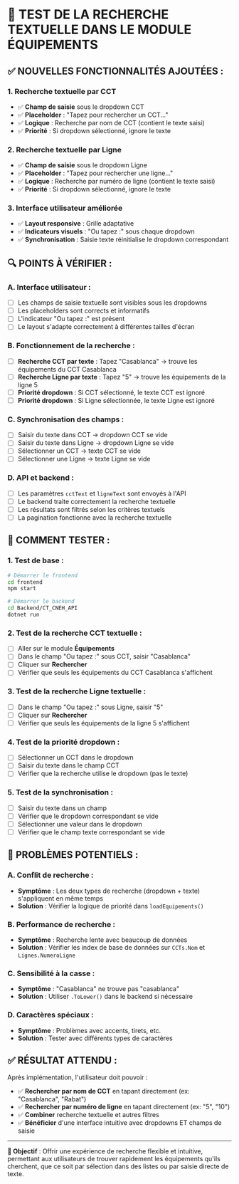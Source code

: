 # 🧪 TEST DE LA RECHERCHE TEXTUELLE DANS LE MODULE ÉQUIPEMENTS

## **✅ NOUVELLES FONCTIONNALITÉS AJOUTÉES :**

### **1. Recherche textuelle par CCT**
- ✅ **Champ de saisie** sous le dropdown CCT
- ✅ **Placeholder** : "Tapez pour rechercher un CCT..."
- ✅ **Logique** : Recherche par nom de CCT (contient le texte saisi)
- ✅ **Priorité** : Si dropdown sélectionné, ignore le texte

### **2. Recherche textuelle par Ligne**
- ✅ **Champ de saisie** sous le dropdown Ligne
- ✅ **Placeholder** : "Tapez pour rechercher une ligne..."
- ✅ **Logique** : Recherche par numéro de ligne (contient le texte saisi)
- ✅ **Priorité** : Si dropdown sélectionné, ignore le texte

### **3. Interface utilisateur améliorée**
- ✅ **Layout responsive** : Grille adaptative
- ✅ **Indicateurs visuels** : "Ou tapez :" sous chaque dropdown
- ✅ **Synchronisation** : Saisie texte réinitialise le dropdown correspondant

## **🔍 POINTS À VÉRIFIER :**

### **A. Interface utilisateur :**
- [ ] Les champs de saisie textuelle sont visibles sous les dropdowns
- [ ] Les placeholders sont corrects et informatifs
- [ ] L'indicateur "Ou tapez :" est présent
- [ ] Le layout s'adapte correctement à différentes tailles d'écran

### **B. Fonctionnement de la recherche :**
- [ ] **Recherche CCT par texte** : Tapez "Casablanca" → trouve les équipements du CCT Casablanca
- [ ] **Recherche Ligne par texte** : Tapez "5" → trouve les équipements de la ligne 5
- [ ] **Priorité dropdown** : Si CCT sélectionné, le texte CCT est ignoré
- [ ] **Priorité dropdown** : Si Ligne sélectionnée, le texte Ligne est ignoré

### **C. Synchronisation des champs :**
- [ ] Saisir du texte dans CCT → dropdown CCT se vide
- [ ] Saisir du texte dans Ligne → dropdown Ligne se vide
- [ ] Sélectionner un CCT → texte CCT se vide
- [ ] Sélectionner une Ligne → texte Ligne se vide

### **D. API et backend :**
- [ ] Les paramètres `cctText` et `ligneText` sont envoyés à l'API
- [ ] Le backend traite correctement la recherche textuelle
- [ ] Les résultats sont filtrés selon les critères textuels
- [ ] La pagination fonctionne avec la recherche textuelle

## **🚀 COMMENT TESTER :**

### **1. Test de base :**
```bash
# Démarrer le frontend
cd frontend
npm start

# Démarrer le backend  
cd Backend/CT_CNEH_API
dotnet run
```

### **2. Test de la recherche CCT textuelle :**
- [ ] Aller sur le module **Équipements**
- [ ] Dans le champ "Ou tapez :" sous CCT, saisir "Casablanca"
- [ ] Cliquer sur **Rechercher**
- [ ] Vérifier que seuls les équipements du CCT Casablanca s'affichent

### **3. Test de la recherche Ligne textuelle :**
- [ ] Dans le champ "Ou tapez :" sous Ligne, saisir "5"
- [ ] Cliquer sur **Rechercher**
- [ ] Vérifier que seuls les équipements de la ligne 5 s'affichent

### **4. Test de la priorité dropdown :**
- [ ] Sélectionner un CCT dans le dropdown
- [ ] Saisir du texte dans le champ CCT
- [ ] Vérifier que la recherche utilise le dropdown (pas le texte)

### **5. Test de la synchronisation :**
- [ ] Saisir du texte dans un champ
- [ ] Vérifier que le dropdown correspondant se vide
- [ ] Sélectionner une valeur dans le dropdown
- [ ] Vérifier que le champ texte correspondant se vide

## **🐛 PROBLÈMES POTENTIELS :**

### **A. Conflit de recherche :**
- **Symptôme** : Les deux types de recherche (dropdown + texte) s'appliquent en même temps
- **Solution** : Vérifier la logique de priorité dans `loadEquipements()`

### **B. Performance de recherche :**
- **Symptôme** : Recherche lente avec beaucoup de données
- **Solution** : Vérifier les index de base de données sur `CCTs.Nom` et `Lignes.NumeroLigne`

### **C. Sensibilité à la casse :**
- **Symptôme** : "Casablanca" ne trouve pas "casablanca"
- **Solution** : Utiliser `.ToLower()` dans le backend si nécessaire

### **D. Caractères spéciaux :**
- **Symptôme** : Problèmes avec accents, tirets, etc.
- **Solution** : Tester avec différents types de caractères

## **✅ RÉSULTAT ATTENDU :**

Après implémentation, l'utilisateur doit pouvoir :
- ✅ **Rechercher par nom de CCT** en tapant directement (ex: "Casablanca", "Rabat")
- ✅ **Rechercher par numéro de ligne** en tapant directement (ex: "5", "10")
- ✅ **Combiner** recherche textuelle et autres filtres
- ✅ **Bénéficier** d'une interface intuitive avec dropdowns ET champs de saisie

---

**🎯 Objectif** : Offrir une expérience de recherche flexible et intuitive, permettant aux utilisateurs de trouver rapidement les équipements qu'ils cherchent, que ce soit par sélection dans des listes ou par saisie directe de texte.
